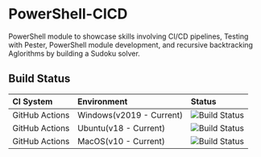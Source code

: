 # PowerShell-CICD
PowerShell module to showcase skills involving CI/CD pipelines, Testing with Pester, PowerShell module development, and recursive backtracking Aglorithms by building a Sudoku solver.

## Build Status
| CI System | Environment | Status |
| :--- | :--- | :--- |
| GitHub Actions | Windows(v2019 - Current) | ![Build Status](https://github.com/DavisHenckel/Powershell-CICD/actions/workflows/WindowsTest.yml/badge.svg)  |
| GitHub Actions | Ubuntu(v18 - Current) | ![Build Status](https://github.com/DavisHenckel/Powershell-CICD/actions/workflows/LinuxTest.yml/badge.svg) |  
| GitHub Actions | MacOS(v10 - Current) | ![Build Status](https://github.com/DavisHenckel/Powershell-CICD/actions/workflows/LinuxTest.yml/badge.svg)

